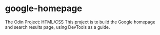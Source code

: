 # google-homepage
The Odin Project: HTML/CSS
This project is to build the Google homepage and search results page, using DevTools as a guide. 